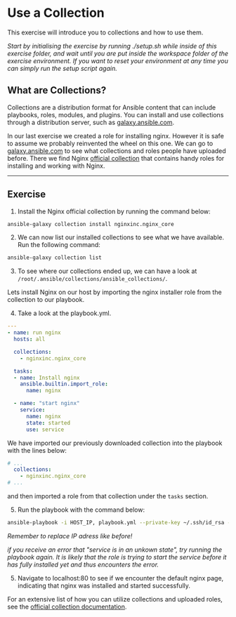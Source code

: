 # Use a Collection

This exercise will introduce you to collections and how to use them.

*Start by initialising the exercise by running ./setup.sh while inside of this exercise folder, and wait until you are put inside the workspace folder of the exercise environment. If you want to reset your environment at any time you can simply run the setup script again.*

## What are Collections?

Collections are a distribution format for Ansible content that can include playbooks, roles, modules, and plugins. You can install and use collections through a distribution server, such as [galaxy.ansible.com](https://galaxy.ansible.com).

In our last exercise we created a role for installing nginx. However it is safe to assume we probably reinvented the wheel on this one. We can go to [galaxy.ansible.com](https://galaxy.ansible.com) to see what collections and roles people have uploaded before. There we find Nginx [official collection](https://galaxy.ansible.com/nginxinc/nginx_core) that contains handy roles for installing and working with Nginx.

---

## Exercise

1. Install the Nginx official collection by running the command below:

```bash
ansible-galaxy collection install nginxinc.nginx_core
```

2. We can now list our installed collections to see what we have available. Run the following command:

```bash
ansible-galaxy collection list
```

3. To see where our collections ended up, we can have a look at `/root/.ansible/collections/ansible_collections/`.

Lets install Nginx on our host by importing the nginx installer role from the collection to our playbook.

4. Take a look at the playbook.yml.

```yaml
---
- name: run nginx
  hosts: all

  collections:
    - nginxinc.nginx_core

  tasks:
  - name: Install nginx
    ansible.builtin.import_role:
      name: nginx

  - name: "start nginx"
    service:
      name: nginx
      state: started
      use: service

```

We have imported our previously downloaded collection into the playbook with the lines below:

```yaml
# ...
  collections:
    - nginxinc.nginx_core
# ...
```

and then imported a role from that collection under the `tasks` section.

5. Run the playbook with the command below:

```bash
ansible-playbook -i HOST_IP, playbook.yml --private-key ~/.ssh/id_rsa -u root
```
*Remember to replace IP adress like before!*

*if you receive an error that "service is in an unkown state", try running the playbook again. It is likely that the role is trying to start the service before it has fully installed yet and thus encounters the error.*

5. Navigate to localhost:80 to see if we encounter the default nginx page, indicating that nginx was installed and started successfully.

For an extensive list of how you can utilize collections and uploaded roles, see the [official collection documentation](https://docs.ansible.com/ansible/latest/collections_guide/index.html).
